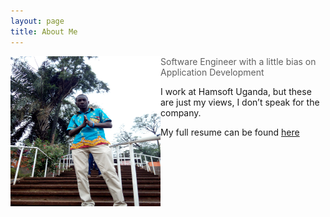 ```yaml
---
layout: page
title: About Me
---
```



<p class="full-width no-margin"><img src="/public/image/profile.jpg" alt="Steve Baros" style="width:15rem;height:15rem;" align="left"/></p>

<blockquote class="full-width"><p>Software Engineer with a little bias on  Application Development</p></blockquote>

I work at Hamsoft Uganda, but these are just my views, I don’t speak for the company.<br/>

My full resume can be found [here](https://stevebaros.github.io/about/) 